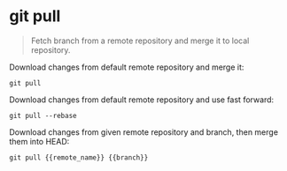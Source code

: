 git pull
========

> Fetch branch from a remote repository and merge it to local repository.

Download changes from default remote repository and merge it:

    git pull

Download changes from default remote repository and use fast forward:

    git pull --rebase

Download changes from given remote repository and branch, then merge them into HEAD:

    git pull {{remote_name}} {{branch}}

